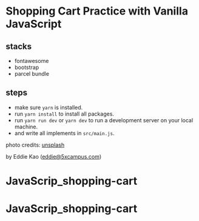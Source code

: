 # Shopping Cart Practice with Vanilla JavaScript

## stacks

- fontawesome
- bootstrap
- parcel bundle

## steps

- make sure `yarn` is installed.
- run `yarn install` to install all packages.
- run `yarn run dev` or `yarn dev` to run a development server on your local machine.
- and write all implements in `src/main.js`.

photo credits: [unsplash](https://unsplash.com/)

by Eddie Kao (eddie@5xcampus.com)
# JavaScrip_shopping-cart
# JavaScrip_shopping-cart
